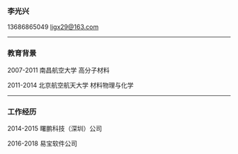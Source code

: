 ### 李光兴

13686865049		ligx29@163.com

---

### 教育背景

2007-2011	南昌航空大学	高分子材料

2011-2014	北京航空航天大学	材料物理与化学

---

### 工作经历

2014-2015	曙鹏科技（深圳）公司

2016-2018	易宝软件公司

